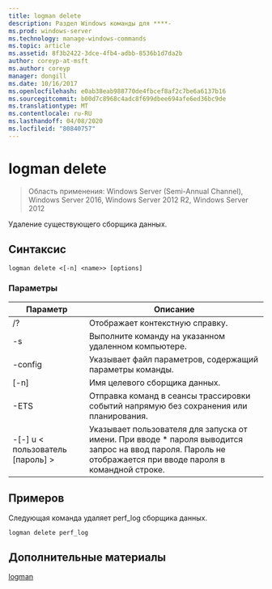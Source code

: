 ```yaml
---
title: logman delete
description: Раздел Windows команды для ****-
ms.prod: windows-server
ms.technology: manage-windows-commands
ms.topic: article
ms.assetid: 8f3b2422-3dce-4fb4-adbb-8536b1d7da2b
author: coreyp-at-msft
ms.author: coreyp
manager: dongill
ms.date: 10/16/2017
ms.openlocfilehash: e0ab38eab988770de4fbcef8af2c7be6a6137b16
ms.sourcegitcommit: b00d7c8968c4adc8f699dbee694afe6ed36bc9de
ms.translationtype: MT
ms.contentlocale: ru-RU
ms.lasthandoff: 04/08/2020
ms.locfileid: "80840757"
---
```

# <a name="logman-delete"></a>logman delete

>Область применения: Windows Server (Semi-Annual Channel), Windows Server 2016, Windows Server 2012 R2, Windows Server 2012

Удаление существующего сборщика данных.  

## <a name="syntax"></a>Синтаксис  
```  
logman delete <[-n] <name>> [options]  
```  
### <a name="parameters"></a>Параметры  

|        Параметр        |                                                                               Описание                                                                               |
|-------------------------|-------------------------------------------------------------------------------------------------------------------------------------------------------------------------|
|           /?            |                                                                    Отображает контекстную справку.                                                                     |
|   -s <computer name>    |                                                          Выполните команду на указанном удаленном компьютере.                                                          |
|     -config <value>     |                                                         Указывает файл параметров, содержащий параметры команды.                                                         |
|       [-n] <name>       |                                                                   Имя целевого сборщика данных.                                                                    |
|          -ETS           |                                              Отправка команд в сеансы трассировки событий напрямую без сохранения или планирования.                                               |
| -[-] u < пользователь [пароль] > | Указывает пользователя для запуска от имени. При вводе \* пароля выводится запрос на ввод пароля. Пароль не отображается при вводе пароля в командной строке. |

## <a name="examples"></a><a name=BKMK_examples></a>Примеров  
Следующая команда удаляет perf_log сборщика данных.  
```  
logman delete perf_log  
```  
## <a name="additional-references"></a>Дополнительные материалы  
[logman](logman.md)  
